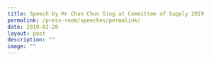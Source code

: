 ```yaml
---
title: Speech by Mr Chan Chun Sing at Committee of Supply 2019
permalink: /press-room/speeches/permalink/
date: 2019-02-28
layout: post
description: ""
image: ""
---
```

